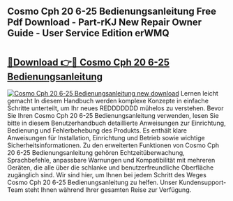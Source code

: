 ## Cosmo Cph 20 6-25 Bedienungsanleitung Free Pdf Download - Part-rKJ New Repair Owner Guide - User Service Edition erWMQ

# <h2><a href="http://df1aykc.blite.top/?on=Cosmo+Cph+20+6-25+Bedienungsanleitung">🔗Download 👉🔴 Cosmo Cph 20 6-25 Bedienungsanleitung</a></h2>

[![Cosmo Cph 20 6-25 Bedienungsanleitung new download](https://i.imgur.com/lujVjoI.png)](http://df1aykc.blite.top/?on=Cosmo+Cph+20+6-25+Bedienungsanleitung)
Lernen leicht gemacht In diesem Handbuch werden komplexe Konzepte in einfache Schritte unterteilt, um Ihr neues REDDDDDDD mühelos zu verstehen. Bevor Sie Ihren Cosmo Cph 20 6-25 Bedienungsanleitung verwenden, lesen Sie bitte in diesem Benutzerhandbuch detaillierte Anweisungen zur Einrichtung, Bedienung und Fehlerbehebung des Produkts. Es enthält klare Anweisungen für Installation, Einrichtung und Betrieb sowie wichtige Sicherheitsinformationen. Zu den erweiterten Funktionen von Cosmo Cph 20 6-25 Bedienungsanleitung gehören Echtzeitüberwachung, Sprachbefehle, anpassbare Warnungen und Kompatibilität mit mehreren Geräten, die alle über die schlanke und benutzerfreundliche Oberfläche zugänglich sind. Wir sind hier, um Ihnen bei jedem Schritt des Weges Cosmo Cph 20 6-25 Bedienungsanleitung zu helfen. Unser Kundensupport-Team steht Ihnen während Ihrer gesamten Reise zur Verfügung.
